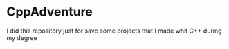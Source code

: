 # CppAdventure
I did this repository just for save some projects that I made whit C++ during my degree
